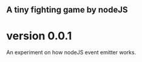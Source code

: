 ## A tiny fighting game by nodeJS

# version 0.0.1

An experiment on how nodeJS event emitter works. 
